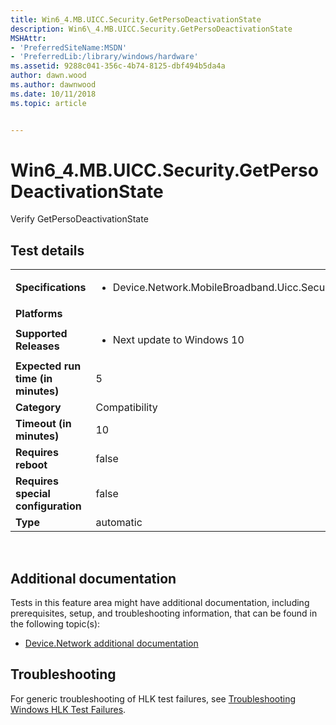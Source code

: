 ```yaml
---
title: Win6_4.MB.UICC.Security.GetPersoDeactivationState
description: Win6\_4.MB.UICC.Security.GetPersoDeactivationState
MSHAttr:
- 'PreferredSiteName:MSDN'
- 'PreferredLib:/library/windows/hardware'
ms.assetid: 9288c041-356c-4b74-8125-dbf494b5da4a
author: dawn.wood
ms.author: dawnwood
ms.date: 10/11/2018
ms.topic: article


---
```


# Win6_4.MB.UICC.Security.GetPersoDeactivationState


Verify GetPersoDeactivationState

## Test details
|||
|---|---|
| **Specifications**  | <ul><li>Device.Network.MobileBroadband.Uicc.Security.Discretional</li></ul> |  
| **Platforms**   | <ul></ul> |
| **Supported Releases** | <ul><li>Next update to Windows 10</li></ul> |
|**Expected run time (in minutes)**| 5 |
|**Category**| Compatibility |
|**Timeout (in minutes)**| 10 |
|**Requires reboot**| false |
|**Requires special configuration**| false |
|**Type**| automatic |

 

## <span id="Additional_documentation"></span><span id="additional_documentation"></span><span id="ADDITIONAL_DOCUMENTATION"></span>Additional documentation


Tests in this feature area might have additional documentation, including prerequisites, setup, and troubleshooting information, that can be found in the following topic(s):

-   [Device.Network additional documentation](device-network-additional-documentation.md)

## <span id="Troubleshooting"></span><span id="troubleshooting"></span><span id="TROUBLESHOOTING"></span>Troubleshooting


For generic troubleshooting of HLK test failures, see [Troubleshooting Windows HLK Test Failures](..\user\troubleshooting-windows-hlk-test-failures.md).

 

 






